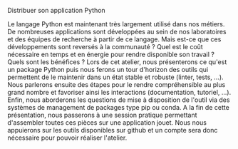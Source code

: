 Distribuer son application Python

Le langage Python est maintenant très largement utilisé dans nos métiers. De nombreuses applications sont développées au sein de nos laboratoires et des équipes de recherche à partir de ce langage. Mais est-ce que ces développements sont reversés à la communauté ? Quel est le coût nécessaire en temps et en énergie pour rendre disponible son travail ? Quels sont les bénéfices ?
Lors de cet atelier, nous présenterons ce qu'est un package Python puis nous ferons un tour d'horizon des outils qui permettent de le maintenir dans un état stable et robuste (linter, tests, ...). Nous parlerons ensuite des étapes pour le rendre compréhensible au plus grand nombre et favoriser ainsi les interactions (documentation, tutoriel, ...). Enfin, nous aborderons les questions de mise à disposition de l'outil via des systèmes de management de packages type pip ou conda.
A la fin de cette présentation, nous passerons à une session pratique permettant d'assembler toutes ces pièces sur une application jouet. Nous nous appuierons sur les outils disponibles sur github et un compte sera donc nécessaire pour pouvoir réaliser l'atelier.
